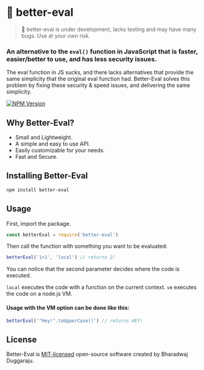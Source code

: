 # 🔧 better-eval

> 🚩 better-eval is under development, lacks testing and may have many bugs. Use at your own risk.

### An alternative to the ```eval()``` function in JavaScript that is faster, easier/better to use, and has less security issues.

The eval function in JS sucks, and there lacks alternatives that provide the same simplicity that the original eval function had. Better-Eval solves this problem by fixing these security & speed issues, and delivering the same simplicity. 

[![NPM Version](https://img.shields.io/npm/v/better-eval?style=flat-square&color=FF524C&labelColor=000)](https://www.npmjs.com/package/million) 
 

## Why Better-Eval?

- Small and Lightweight.
- A simple and easy to use API.
- Easily customizable for your needs.
- Fast and Secure.

## Installing Better-Eval

```sh
npm install better-eval
```

## Usage

First, import the package.
```js
const betterEval = require('better-eval')
```

Then call the function with something you want to be evaluated:
```js
betterEval('1+1', 'local') // returns 2!
```

You can notice that the second parameter decides where the code is executed.

```local``` executes the code with a function on the current context.
```vm``` executes the code on a node.js VM.

#### Usage with the VM option can be done like this:
```js
betterEval('"Hey!".toUpperCase()') // returns HEY!
```

## License

Better-Eval is [MIT-licensed](LICENSE) open-source software created by Bharadwaj Duggaraju.